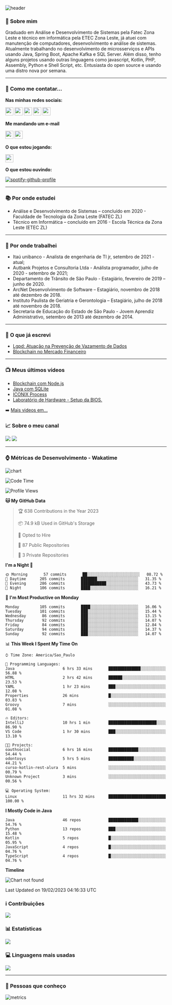 ![header](img/header.png)

### :bust_in_silhouette: **Sobre mim** 
Graduado em Análise e Desenvolvimento de Sistemas pela Fatec Zona Leste e técnico em informática pela ETEC Zona Leste, já atuei com manutenção de computadores, desenvolvimento e análise de sistemas. Atualmente trabalhando no desenvolvimento de microsserviços e APIs usando Java, Spring Boot, Apache Kafka e SQL Server. Além disso, tenho alguns projetos usando outras linguagens como javascript, Kotlin, PHP, Assembly, Python e Shell Script, etc. Entusiasta do open source e usando uma distro nova por semana.

---

### :calling: **Como me contatar...**

**Nas minhas redes sociais:**

<a href="https://api.whatsapp.com/send?phone=5511930093018"><img src="https://img.shields.io/badge/WhatsApp-25D366?style=for-the-badge&logo=whatsapp&logoColor=white" height=25></a>
<a href="https://www.linkedin.com/in/gustavo-silva-69b84a15b/"><img src="https://img.shields.io/badge/linkedin-%230077B5.svg?&style=for-the-badge&logo=linkedin&logoColor=white" height=25></a>
<a href="https://www.instagram.com/gasfgrv/"><img src="https://img.shields.io/badge/instagram-%23E4405F.svg?&style=for-the-badge&logo=instagram&logoColor=white" height=25></a>
<a href="https://www.facebook.com/gAlmeida11"><img src="https://img.shields.io/badge/Facebook-1877F2?style=for-the-badge&logo=facebook&logoColor=white" height=25></a>
<a href="https://discordapp.com/users/616994765065420801"><img src="https://img.shields.io/badge/Discord-5865F2?style=for-the-badge&logo=discord&logoColor=white" height=25></a>

**Me mandando um e-mail**

<a href="mailto:gustavoalmeidasilva41@gmail.com"><img src="https://img.shields.io/badge/Gmail-D14836?style=for-the-badge&logo=gmail&logoColor=white" height=25></a>
<a href="mailto:gustavo_almeida11@hotmail.com"><img src="https://img.shields.io/badge/Microsoft_Outlook-0078D4?style=for-the-badge&logo=microsoft-outlook&logoColor=white" height=25></a>


**O que estou jogando:**

<a href="https://psnprofiles.com/gustavo_11845"><img src="https://img.shields.io/badge/PlayStation-003791?style=for-the-badge&logo=playstation&logoColor=white" height=25></a>

**O que estou ouvindo:**

[![spotify-github-profile](https://spotify-github-profile.vercel.app/api/view?uid=316iwsuurk4wrc72ys5gle37hpei&cover_image=true&theme=default&bar_color_cover=true)](https://spotify-github-profile.vercel.app/api/view?uid=316iwsuurk4wrc72ys5gle37hpei&redirect=true)

---

### :books: **Por onde estudei**

- Análise e Desenvolvimento de Sistemas – concluído em 2020 - Faculdade de Tecnologia da Zona Leste (FATEC ZL)
- Técnico em Informática – concluído em 2016 - Escola Técnica da Zona Leste (ETEC ZL)

---

### :briefcase: **Por onde trabalhei**

- Itaú unibanco - Analista de engenharia de TI jr, setembro de 2021 - atual;
- Autbank Projetos e Consultoria Ltda - Análista programador, julho de 2020 - setembro de 2021;
- Departamento de Trânsito de São Paulo - Estagiário, fevereiro de 2019 – junho de 2020.
- ArcNet Desenvolvimento de Software – Estagiário, novembro de 2018 até dezembro de 2018.
- Instituto Paulista de Geriatria e Gerontologia – Estagiário, julho de 2018 até novembro de 2018.
- Secretaria de Educação do Estado de São Paulo - Jovem Aprendiz Administrativo, setembro de 2013 até  dezembro de 2014.

---

### :page_facing_up: **O que já escrevi**

- [Lgpd: Atuação na Prevenção de Vazamento de Dados](https://even3.blob.core.windows.net/even3publicacoes-assets/tcc/428254-lgpd-atuacao-na-prevencao-de-vazamento-de-dados-282544.pdf)
- [Blockchain no Mercado Financeiro](https://www.linkedin.com/pulse/blockchain-mercado-financeiro-gustavo-silva/)

---

### :tv: **Meus últimos vídeos**   

<!-- YOUTUBE:START -->
- [Blockchain com Node.js](https://www.youtube.com/watch?v=8kxP_VkRicA)
- [Java com SQLite](https://www.youtube.com/watch?v=7SEDCJzaeb8)
- [ICONIX Process](https://www.youtube.com/watch?v=c8M5Q30f9h4)
- [Laboratório de Hardware - Setup da BIOS.](https://www.youtube.com/watch?v=pDuf8UUzL0Q)
<!-- YOUTUBE:END -->
   
➡️ [Mais videos em...](https://www.youtube.com/channel/UCXKb8To1OWsDy6dqf4oM-_g)

###  :chart_with_upwards_trend: **Sobre o meu canal**  
![](https://img.shields.io/youtube/channel/views/UCXKb8To1OWsDy6dqf4oM-_g?style=for-the-badge)
![](https://img.shields.io/youtube/channel/subscribers/UCXKb8To1OWsDy6dqf4oM-_g?style=for-the-badge)

---

### :watch: **Métricas de Desenvolvimento - Wakatime**

![chart](charts/bar_graph.png)

<!--START_SECTION:waka-->
![Code Time](http://img.shields.io/badge/Code%20Time-58%20hrs%2016%20mins-blue)

![Profile Views](http://img.shields.io/badge/Profile%20Views-0-blue)

**🐱 My GitHub Data** 

> 🏆 638 Contributions in the Year 2023
 > 
> 📦 74.9 kB Used in GitHub's Storage 
 > 
> 💼 Opted to Hire
 > 
> 📜 87 Public Repositories 
 > 
> 🔑 3 Private Repositories  
 > 
**I'm a Night 🦉** 

```text
🌞 Morning       57 commits       ██░░░░░░░░░░░░░░░░░░░░░░░   08.72 % 
🌆 Daytime      205 commits       ███████░░░░░░░░░░░░░░░░░░   31.35 % 
🌃 Evening      286 commits       ███████████░░░░░░░░░░░░░░   43.73 % 
🌙 Night        106 commits       ████░░░░░░░░░░░░░░░░░░░░░   16.21 % 

```
📅 **I'm Most Productive on Monday** 

```text
Monday         105 commits       ████░░░░░░░░░░░░░░░░░░░░░   16.06 % 
Tuesday        101 commits       ███░░░░░░░░░░░░░░░░░░░░░░   15.44 % 
Wednesday       86 commits       ███░░░░░░░░░░░░░░░░░░░░░░   13.15 % 
Thursday        92 commits       ███░░░░░░░░░░░░░░░░░░░░░░   14.07 % 
Friday          84 commits       ███░░░░░░░░░░░░░░░░░░░░░░   12.84 % 
Saturday        94 commits       ███░░░░░░░░░░░░░░░░░░░░░░   14.37 % 
Sunday          92 commits       ███░░░░░░░░░░░░░░░░░░░░░░   14.07 % 

```


📊 **This Week I Spent My Time On** 

```text
⌚︎ Time Zone: America/Sao_Paulo

💬 Programming Languages: 
Java                     6 hrs 33 mins       ██████████████░░░░░░░░░░░   56.88 % 
HTML                     2 hrs 42 mins       ██████░░░░░░░░░░░░░░░░░░░   23.53 % 
YAML                     1 hr 23 mins        ███░░░░░░░░░░░░░░░░░░░░░░   12.08 % 
Properties               26 mins             █░░░░░░░░░░░░░░░░░░░░░░░░   03.83 % 
Groovy                   7 mins              ░░░░░░░░░░░░░░░░░░░░░░░░░   01.08 % 

🔥 Editors: 
IntelliJ                 10 hrs 1 min        █████████████████████░░░░   86.90 % 
VS Code                  1 hr 30 mins        ███░░░░░░░░░░░░░░░░░░░░░░   13.10 % 

🐱‍💻 Projects: 
oauthsocial              6 hrs 16 mins       █████████████░░░░░░░░░░░░   54.44 % 
odontosys                5 hrs 5 mins        ███████████░░░░░░░░░░░░░░   44.21 % 
curso-kotlin-rest-alura  5 mins              ░░░░░░░░░░░░░░░░░░░░░░░░░   00.79 % 
Unknown Project          3 mins              ░░░░░░░░░░░░░░░░░░░░░░░░░   00.56 % 

💻 Operating System: 
Linux                    11 hrs 32 mins      █████████████████████████   100.00 % 

```

**I Mostly Code in Java** 

```text
Java                     46 repos            █████████████░░░░░░░░░░░░   54.76 % 
Python                   13 repos            ███░░░░░░░░░░░░░░░░░░░░░░   15.48 % 
Kotlin                   5 repos             █░░░░░░░░░░░░░░░░░░░░░░░░   05.95 % 
JavaScript               4 repos             █░░░░░░░░░░░░░░░░░░░░░░░░   04.76 % 
TypeScript               4 repos             █░░░░░░░░░░░░░░░░░░░░░░░░   04.76 % 

```


**Timeline**

![Chart not found](https://raw.githubusercontent.com/gasfgrv/gasfgrv/master/charts/bar_graph.png) 


 Last Updated on 19/02/2023 04:16:33 UTC
<!--END_SECTION:waka-->

### :information_source: **Contribuições**

![](https://github-readme-streak-stats.herokuapp.com/?user=gasfgrv&theme=nord&date_format=j/n/Y)

### :bar_chart: **Estatísticas**

![](https://github-readme-stats.vercel.app/api?username=gasfgrv&theme=nord)

### :computer: **Linguagens mais usadas**

![](https://github-readme-stats.vercel.app/api/top-langs/?username=gasfgrv&theme=nord)

---

### :busts_in_silhouette: **Pessoas que conheço**

![metrics](img/github-metrics.svg)
